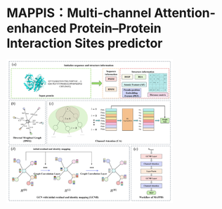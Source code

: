 #   MAPPIS：Multi-channel Attention-enhanced Protein–Protein Interaction Sites predictor
[<img src="Doc/1.jpg" width="75%">](Doc/1.jpg)
